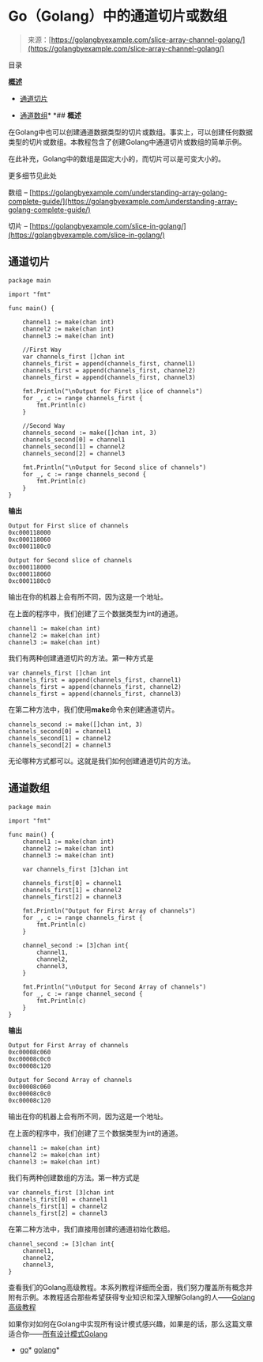 <!--yml

分类：未分类

日期：2024-10-13 06:39:56

-->

# Go（Golang）中的通道切片或数组

> 来源：[https://golangbyexample.com/slice-array-channel-golang/](https://golangbyexample.com/slice-array-channel-golang/)

目录

**[概述](#Overview "Overview")**

+   [通道切片](#Slice_of_Channels "Slice of Channels")

+   [通道数组](#Array_of_Channels "Array of Channels")*  *## **概述**

在Golang中也可以创建通道数据类型的切片或数组。事实上，可以创建任何数据类型的切片或数组。本教程包含了创建Golang中通道切片或数组的简单示例。

在此补充，Golang中的数组是固定大小的，而切片可以是可变大小的。

更多细节见此处

数组 – [https://golangbyexample.com/understanding-array-golang-complete-guide/](https://golangbyexample.com/understanding-array-golang-complete-guide/)

切片 – [https://golangbyexample.com/slice-in-golang/](https://golangbyexample.com/slice-in-golang/)

## **通道切片**

```
package main

import "fmt"

func main() {

	channel1 := make(chan int)
	channel2 := make(chan int)
	channel3 := make(chan int)

	//First Way
	var channels_first []chan int
	channels_first = append(channels_first, channel1)
	channels_first = append(channels_first, channel2)
	channels_first = append(channels_first, channel3)

	fmt.Println("\nOutput for First slice of channels")
	for _, c := range channels_first {
		fmt.Println(c)
	}

	//Second Way
	channels_second := make([]chan int, 3)
	channels_second[0] = channel1
	channels_second[1] = channel2
	channels_second[2] = channel3

	fmt.Println("\nOutput for Second slice of channels")
	for _, c := range channels_second {
		fmt.Println(c)
	}
}
```

**输出**

```
Output for First slice of channels
0xc000118000
0xc000118060
0xc0001180c0

Output for Second slice of channels
0xc000118000
0xc000118060
0xc0001180c0
```

输出在你的机器上会有所不同，因为这是一个地址。

在上面的程序中，我们创建了三个数据类型为int的通道。

```
channel1 := make(chan int)
channel2 := make(chan int)
channel3 := make(chan int)
```

我们有两种创建通道切片的方法。第一种方式是

```
var channels_first []chan int
channels_first = append(channels_first, channel1)
channels_first = append(channels_first, channel2)
channels_first = append(channels_first, channel3)
```

在第二种方法中，我们使用**make**命令来创建通道切片。

```
channels_second := make([]chan int, 3)
channels_second[0] = channel1
channels_second[1] = channel2
channels_second[2] = channel3
```

无论哪种方式都可以。这就是我们如何创建通道切片的方法。

## **通道数组**

```
package main

import "fmt"

func main() {
	channel1 := make(chan int)
	channel2 := make(chan int)
	channel3 := make(chan int)

	var channels_first [3]chan int

	channels_first[0] = channel1
	channels_first[1] = channel2
	channels_first[2] = channel3

	fmt.Println("Output for First Array of channels")
	for _, c := range channels_first {
		fmt.Println(c)
	}

	channel_second := [3]chan int{
		channel1,
		channel2,
		channel3,
	}

	fmt.Println("\nOutput for Second Array of channels")
	for _, c := range channel_second {
		fmt.Println(c)
	}
}
```

**输出**

```
Output for First Array of channels
0xc00008c060
0xc00008c0c0
0xc00008c120

Output for Second Array of channels
0xc00008c060
0xc00008c0c0
0xc00008c120
```

输出在你的机器上会有所不同，因为这是一个地址。

在上面的程序中，我们创建了三个数据类型为int的通道。

```
channel1 := make(chan int)
channel2 := make(chan int)
channel3 := make(chan int)
```

我们有两种创建数组的方法。第一种方式是

```
var channels_first [3]chan int
channels_first[0] = channel1
channels_first[1] = channel2
channels_first[2] = channel3
```

在第二种方法中，我们直接用创建的通道初始化数组。

```
channel_second := [3]chan int{
	channel1,
	channel2,
	channel3,
}
```

查看我们的Golang高级教程。本系列教程详细而全面，我们努力覆盖所有概念并附有示例。本教程适合那些希望获得专业知识和深入理解Golang的人——[Golang高级教程](https://golangbyexample.com/golang-comprehensive-tutorial/)

如果你对如何在Golang中实现所有设计模式感兴趣，如果是的话，那么这篇文章适合你——[所有设计模式Golang](https://golangbyexample.com/all-design-patterns-golang/)

+   [go](https://golangbyexample.com/tag/go/)*   [golang](https://golangbyexample.com/tag/golang/)*
